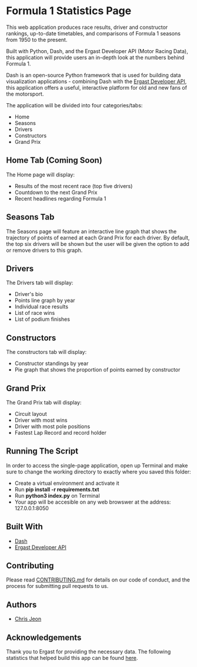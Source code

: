 # Formula 1 Statistics Page

This web application produces race results, driver and constructor rankings, up-to-date timetables, and comparisons of Formula 1 seasons from 1950 to the present.

Built with Python, Dash, and the Ergast Developer API (Motor Racing Data), this application will provide users an in-depth look at the numbers behind Formula 1.

Dash is an open-source Python framework that is used for building data visualization applications - combining Dash with the [Ergast Developer API](http://ergast.com/mrd/), this application offers a useful, interactive platform for old and new fans of the motorsport. 

The application will be divided into four categories/tabs:

* Home
* Seasons
* Drivers
* Constructors
* Grand Prix

## Home Tab (Coming Soon)
The Home page will display:

* Results of the most recent race (top five drivers)
* Countdown to the next Grand Prix
* Recent headlines regarding Formula 1

## Seasons Tab
The Seasons page will feature an interactive line graph that shows the trajectory of points of earned at each Grand Prix for each driver. By default, the top six drivers will be shown but the user will be given the option to add or remove drivers to this graph. 

## Drivers
The Drivers tab will display:

* Driver's bio
* Points line graph by year
* Individual race results
* List of race wins
* List of podium finishes

## Constructors
The constructors tab will display:

* Constructor standings by year
* Pie graph that shows the proportion of points earned by constructor 

## Grand Prix
The Grand Prix tab will display:

* Circuit layout
* Driver with most wins
* Driver with most pole positions
* Fastest Lap Record and record holder

## Running The Script

In order to access the single-page application, open up Terminal and make sure to change the working directory to exactly where you saved this folder:

* Create a virtual environment and activate it
* Run __pip install -r requirements.txt__
* Run __python3 index.py__ on Terminal
* Your app will be accesible on any web browswer at the address: 127.0.0.1:8050

## Built With
* [Dash](https://dash.plot.ly)
* [Ergast Developer API](http://ergast.com/mrd/)

## Contributing
Please read [CONTRIBUTING.md](https://gist.github.com/PurpleBooth/b24679402957c63ec426) for details on our code of conduct, and the process for submitting pull requests to us.

## Authors
* [Chris Jeon](https://github.com/christopherjeon)

## Acknowledgements
Thank you to Ergast for providing the necessary data. The following statistics that helped build this app can be found [here](http://ergast.com/mrd/).

